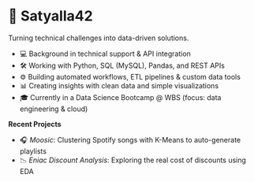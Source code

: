 # 👋 Satyalla42

Turning technical challenges into data-driven solutions.

- 💻 Background in technical support & API integration  
- 🛠️ Working with Python, SQL (MySQL), Pandas, and REST APIs  
- ⚙️ Building automated workflows, ETL pipelines & custom data tools  
- 📊 Creating insights with clean data and simple visualizations  
- 🎓 Currently in a Data Science Bootcamp @ WBS (focus: data engineering & cloud)

**Recent Projects**
- 🎧 *Moosic*: Clustering Spotify songs with K-Means to auto-generate playlists  
- 📉 *Eniac Discount Analysis*: Exploring the real cost of discounts using EDA
